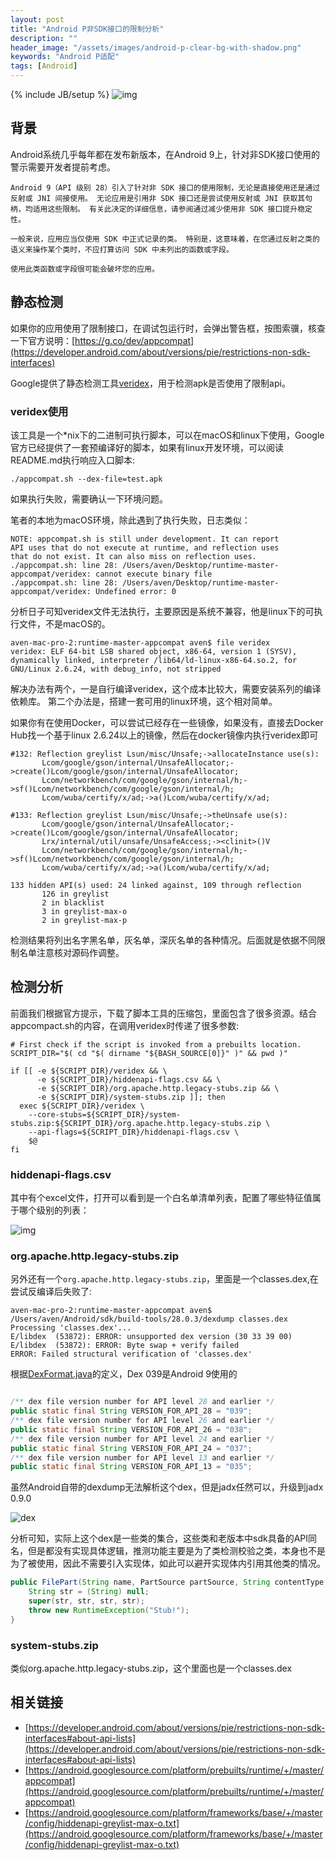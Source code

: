 ```yaml
---
layout: post
title: "Android P非SDK接口的限制分析"
description: ""
header_image: "/assets/images/android-p-clear-bg-with-shadow.png"
keywords: "Android P适配"
tags: [Android]
---
```

{% include JB/setup %}
![img](/assets/images/android-p-clear-bg-with-shadow.png)

## 背景

Android系统几乎每年都在发布新版本，在Android 9上，针对非SDK接口使用的警示需要开发者提前考虑。

```
Android 9（API 级别 28）引入了针对非 SDK 接口的使用限制，无论是直接使用还是通过反射或 JNI 间接使用。 无论应用是引用非 SDK 接口还是尝试使用反射或 JNI 获取其句柄，均适用这些限制。 有关此决定的详细信息，请参阅通过减少使用非 SDK 接口提升稳定性。

一般来说，应用应当仅使用 SDK 中正式记录的类。 特别是，这意味着，在您通过反射之类的语义来操作某个类时，不应打算访问 SDK 中未列出的函数或字段。

使用此类函数或字段很可能会破坏您的应用。
```
## 静态检测

如果你的应用使用了限制接口，在调试包运行时，会弹出警告框，按图索骥，核查一下官方说明：[https://g.co/dev/appcompat](https://developer.android.com/about/versions/pie/restrictions-non-sdk-interfaces)

Google提供了静态检测工具[veridex](https://android.googlesource.com/platform/prebuilts/runtime/+/master/appcompat)，用于检测apk是否使用了限制api。

### veridex使用
该工具是一个*nix下的二进制可执行脚本，可以在macOS和linux下使用，Google官方已经提供了一套预编译好的脚本，如果有linux开发环境，可以阅读README.md执行响应入口脚本:

```shell
./appcompat.sh --dex-file=test.apk
```

如果执行失败，需要确认一下环境问题。

笔者的本地为macOS环境，除此遇到了执行失败，日志类似：

```
NOTE: appcompat.sh is still under development. It can report
API uses that do not execute at runtime, and reflection uses
that do not exist. It can also miss on reflection uses.
./appcompat.sh: line 28: /Users/aven/Desktop/runtime-master-appcompat/veridex: cannot execute binary file
./appcompat.sh: line 28: /Users/aven/Desktop/runtime-master-appcompat/veridex: Undefined error: 0
```

分析日子可知veridex文件无法执行，主要原因是系统不兼容，他是linux下的可执行文件，不是macOS的。

```shell
aven-mac-pro-2:runtime-master-appcompat aven$ file veridex
veridex: ELF 64-bit LSB shared object, x86-64, version 1 (SYSV), dynamically linked, interpreter /lib64/ld-linux-x86-64.so.2, for GNU/Linux 2.6.24, with debug_info, not stripped
```

解决办法有两个，一是自行编译veridex，这个成本比较大，需要安装系列的编译依赖库。
第二个办法是，搭建一套可用的linux环境，这个相对简单。

如果你有在使用Docker，可以尝试已经存在一些镜像，如果没有，直接去Docker Hub找一个基于linux 2.6.24以上的镜像，然后在docker镜像内执行veridex即可

```
#132: Reflection greylist Lsun/misc/Unsafe;->allocateInstance use(s):
       Lcom/google/gson/internal/UnsafeAllocator;->create()Lcom/google/gson/internal/UnsafeAllocator;
       Lcom/networkbench/com/google/gson/internal/h;->sf()Lcom/networkbench/com/google/gson/internal/h;
       Lcom/wuba/certify/x/ad;->a()Lcom/wuba/certify/x/ad;

#133: Reflection greylist Lsun/misc/Unsafe;->theUnsafe use(s):
       Lcom/google/gson/internal/UnsafeAllocator;->create()Lcom/google/gson/internal/UnsafeAllocator;
       Lrx/internal/util/unsafe/UnsafeAccess;-><clinit>()V
       Lcom/networkbench/com/google/gson/internal/h;->sf()Lcom/networkbench/com/google/gson/internal/h;
       Lcom/wuba/certify/x/ad;->a()Lcom/wuba/certify/x/ad;

133 hidden API(s) used: 24 linked against, 109 through reflection
       126 in greylist
       2 in blacklist
       3 in greylist-max-o
       2 in greylist-max-p
```
检测结果将列出名字黑名单，灰名单，深灰名单的各种情况。后面就是依据不同限制名单注意核对源码作调整。

## 检测分析

前面我们根据官方提示，下载了脚本工具的压缩包，里面包含了很多资源。结合appcompact.sh的内容，在调用veridex时传递了很多参数:

```shell
# First check if the script is invoked from a prebuilts location.
SCRIPT_DIR="$( cd "$( dirname "${BASH_SOURCE[0]}" )" && pwd )"

if [[ -e ${SCRIPT_DIR}/veridex && \
      -e ${SCRIPT_DIR}/hiddenapi-flags.csv && \
      -e ${SCRIPT_DIR}/org.apache.http.legacy-stubs.zip && \
      -e ${SCRIPT_DIR}/system-stubs.zip ]]; then
  exec ${SCRIPT_DIR}/veridex \
    --core-stubs=${SCRIPT_DIR}/system-stubs.zip:${SCRIPT_DIR}/org.apache.http.legacy-stubs.zip \
    --api-flags=${SCRIPT_DIR}/hiddenapi-flags.csv \
    $@
fi
```

### hiddenapi-flags.csv

其中有个excel文件，打开可以看到是一个白名单清单列表，配置了哪些特征值属于哪个级别的列表：

![img](/assets/images/android-p-white-list.png)

### org.apache.http.legacy-stubs.zip

另外还有一个`org.apache.http.legacy-stubs.zip`，里面是一个classes.dex,在尝试反编译后失败了:

```shell
aven-mac-pro-2:runtime-master-appcompat aven$ /Users/aven/Android/sdk/build-tools/28.0.3/dexdump classes.dex 
Processing 'classes.dex'...
E/libdex  (53872): ERROR: unsupported dex version (30 33 39 00)
E/libdex  (53872): ERROR: Byte swap + verify failed
ERROR: Failed structural verification of 'classes.dex'
```

根据[DexFormat.java](https://android.googlesource.com/platform/dalvik/+/master/dx/src/com/android/dex/DexFormat.java)的定义，Dex 039是Android 9使用的

```java

/** dex file version number for API level 28 and earlier */
public static final String VERSION_FOR_API_28 = "039";
/** dex file version number for API level 26 and earlier */
public static final String VERSION_FOR_API_26 = "038";
/** dex file version number for API level 24 and earlier */
public static final String VERSION_FOR_API_24 = "037";
/** dex file version number for API level 13 and earlier */
public static final String VERSION_FOR_API_13 = "035";
```

虽然Android自带的dexdump无法解析这个dex，但是jadx任然可以，升级到jadx 0.9.0

![dex](/assets/images/appcompact-dex.png)

分析可知，实际上这个dex是一些类的集合，这些类和老版本中sdk具备的API同名，但是都没有实现具体逻辑，推测功能主要是为了类检测校验之类，本身也不是为了被使用，因此不需要引入实现体，如此可以避开实现体内引用其他类的情况。

```java
public FilePart(String name, PartSource partSource, String contentType, String charset) {
    String str = (String) null;
    super(str, str, str, str);
    throw new RuntimeException("Stub!");
}
```

### system-stubs.zip
类似org.apache.http.legacy-stubs.zip，这个里面也是一个classes.dex

## 相关链接

* [https://developer.android.com/about/versions/pie/restrictions-non-sdk-interfaces#about-api-lists](https://developer.android.com/about/versions/pie/restrictions-non-sdk-interfaces#about-api-lists)
* [https://android.googlesource.com/platform/prebuilts/runtime/+/master/appcompat](https://android.googlesource.com/platform/prebuilts/runtime/+/master/appcompat)
* [https://android.googlesource.com/platform/frameworks/base/+/master/config/hiddenapi-greylist-max-o.txt](https://android.googlesource.com/platform/frameworks/base/+/master/config/hiddenapi-greylist-max-o.txt)
